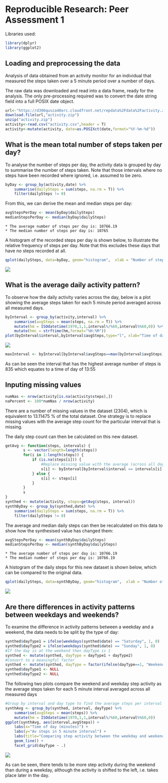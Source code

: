 # Reproducible Research: Peer Assessment 1

Libraries used:


```r
library(dplyr)
library(ggplot2)
```

## Loading and preprocessing the data
Analysis of data obtained from an activity monitor for an individual that measured the steps taken over a 5 minute period over a number of days. 

The raw data was downloaded and read into a data frame, ready for the analysis. The only pre-processing required was to convert the date string field into a full POSIX date object.


```r
url<-"https://d396qusza40orc.cloudfront.net/repdata%2Fdata%2Factivity.zip"
download.file(url,"activity.zip")
unzip("activity.zip")
activity<-read.csv("activity.csv",header = T)
activity<-mutate(activity, date=as.POSIXct(date,format="%Y-%m-%d"))
```

## What is the mean total number of steps taken per day?

To analyse the number of steps per day, the activity data is grouped by day to summarise the number of steps taken. Note that those intervals where no steps have been recorded where ignored, i.e. assumed to be zero.


```r
byDay <- group_by(activity,date) %>%
    summarise(dailySteps = sum(steps, na.rm = T)) %>%
    filter(dailySteps != 0)
```

From this, we can derive the mean and median steps per day:


```r
avgStepsPerDay <- mean(byDay$dailySteps)
medianStepsPerDay <- median(byDay$dailySteps)
```

    * The average number of steps per day is: 10766.19  
    * The median number of steps per day is: 10765
  
A histogram of the recorded steps per day is shown below, to illustrate the relative frequency of steps per day. Note that this excludes these days that have no steps recorded at all.


```r
qplot(dailySteps, data=byDay, geom="histogram",  xlab = "Number of steps per day", ylab="How many days", main = "Histogram of daily steps", binwidth=1000)
```

![](PA1_template_files/figure-html/unnamed-chunk-5-1.png) 

## What is the average daily activity pattern?

To observe how the daily activity varies across the day, below is a plot showing the average steps taken for each 5 minute period averaged across all measured days.


```r
byInterval <- group_by(activity,interval) %>%
    summarise(avgSteps = mean(steps, na.rm = T)) %>%
    mutate(hm = ISOdatetime(1970,1,1,interval%/%60,interval%%60,0)) %>%
    mutate(hmc = strftime(hm,format="%H:%M"))
plot(byInterval$interval,byInterval$avgSteps,type="l", xlab="Time of day (mins)", ylab="Avg steps per 5 min interval", main="Average activity by time of day")
```

![](PA1_template_files/figure-html/unnamed-chunk-6-1.png) 


```r
maxInterval <- byInterval[byInterval$avgSteps==max(byInterval$avgSteps),c("interval","hmc")]
```

As can be seen the interval that has the highest average number of steps is 835 which equates to a time of day of 13:55

## Inputing missing values


```r
numNas <- nrow(activity[is.na(activity$steps),])
naPercent <- 100*numNas / nrow(activity) 
```

There are a number of missing values in the dataset (2304), which is equivalent to 13.11475 % of the total dataset. One strategy is to replace  missing values with the average step count for the particular interval that is missing. 

The daily step count can then be calculated on this new dataset.


```r
getAvg <- function(steps, intervals) {
        s <- vector(length=length(steps))
        for(i in 1:length(steps)) {
            if (is.na(steps[i])) {
                #Replace missing value with the average (across all days) for that interval
                s[i] <- byInterval[byInterval$interval == intervals[i],]$avgSteps
            } else {
                s[i] <- steps[i]
            }
        }
        s
}
synthed <- mutate(activity, steps=getAvg(steps, interval))
synthByDay <- group_by(synthed,date) %>%
    summarise(dailySteps = sum(steps, na.rm = T)) %>%
    filter(dailySteps != 0)
```

The average and median daily steps can then be recalculated on this data to show how the  synthesised value has changed them:


```r
avgStepsPerDay <- mean(synthByDay$dailySteps)
medianStepsPerDay <- median(synthByDay$dailySteps)
```

    * The average number of steps per day is: 10766.19  
    * The median number of steps per day is: 10766.19

A histogram of the daily steps for this new dataset is shown below, which can be compared to the original data.


```r
qplot(dailySteps, data=synthByDay, geom="histogram",  xlab = "Number of steps per day", ylab="How many days", main = "Histogram of daily steps", binwidth=1000)
```

![](PA1_template_files/figure-html/unnamed-chunk-11-1.png) 

## Are there differences in activity patterns between weekdays and weekends?

To examine the difference in activity patterns between a weekday and a weekend, the data needs to be split by the type of day:


```r
synthed$dayType1 = ifelse(weekdays(synthed$date) == "Saturday", 1, 0)
synthed$dayType2 = ifelse(weekdays(synthed$date) == "Sunday", 1, 0)
#If the day is at the weekend then dayType is 1
synthed <- mutate(synthed, dayType = dayType1 + dayType2)
#Convert to a meaningful factor
synthed <- mutate(synthed, dayType = factor(ifelse(dayType==1, "Weekend", "Weekday")))
synthed$dayType1 <- NULL
synthed$dayType2 <- NULL
```

The following two plots compare the weekend and weekday step activity as the average steps taken for each 5 minute interval averaged across all measured days


```r
#Group by interval and day type to find the average steps per interval for weekdays and the weekend
synthAvg <- group_by(synthed, interval, dayType) %>% 
    summarise(avgSteps = mean(steps)) %>%
    mutate(hm = ISOdatetime(1970,1,1,interval%/%60,interval%%60,0))
ggplot(synthAvg, aes(interval,avgSteps)) +
    labs(x="Time of day (minutes)") +
    labs(y="Av steps in 5 minute interval") +
    labs(title="Comparing step activity between the weekday and weekend") + 
    geom_line() + 
    facet_grid(dayType ~ .)
```

![](PA1_template_files/figure-html/unnamed-chunk-13-1.png) 

As can be seen, there tends to be more step activity during the weekend than during a weekday, although the activity is shifted to the left, i.e. takes place later in the day. 
